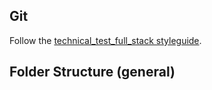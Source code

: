 ## Git

Follow the [technical_test_full_stack styleguide](../../git.md).

## Folder Structure (general) ##

```

```